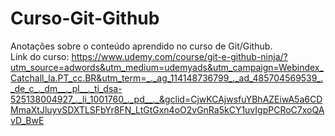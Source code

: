 # Curso-Git-Github
Anotações sobre o conteúdo aprendido no curso de Git/Github. </br>
Link do curso: https://www.udemy.com/course/git-e-github-ninja/?utm_source=adwords&utm_medium=udemyads&utm_campaign=Webindex_Catchall_la.PT_cc.BR&utm_term=_._ag_114148736799_._ad_485704569539_._de_c_._dm__._pl__._ti_dsa-525138004927_._li_1001760_._pd__._&gclid=CjwKCAjwsfuYBhAZEiwA5a6CDMmaXtJluyvSDXTLSFbYr8FN_LtGtGxn4oO2vGnRa5kCY1uvIgpPCRoC7xoQAvD_BwE

